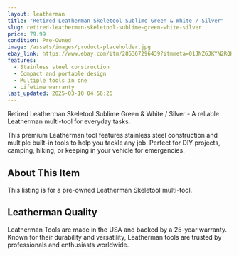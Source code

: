 ```yaml
---
layout: leatherman
title: "Retired Leatherman Skeletool Sublime Green & White / Silver"
slug: retired-leatherman-skeletool-sublime-green-white-silver
price: 79.99
condition: Pre-Owned
image: /assets/images/product-placeholder.jpg
ebay_link: https://www.ebay.com/itm/286367296439?itmmeta=01JNZ6JKYN2RQKHVKHVSNF9HHK&hash=item42acd22bb7:g:DlUAAOSwtztnwKQE&itmprp=enc%3AAQAKAAAAwFkggFvd1GGDu0w3yXCmi1esH58LC7LSUxrnDhTWmqkLZYEI9jqLMdzw%2FB1aj9r8xv4t6Skq%2FrZpXX7HYHAGDVtggkGuCJoC2lU4yJqlfCYUgjVRwtA3%2FEodD40otTXuMO52BXciPN4SGIzOXxsKd%2FNAAgbkfDrTn%2FBvQFACASYBjYdIwtUTIuh%2BGk%2BORA3UrunkgL2qS85gZFB6koX9yU9JRG%2FjwnhyT54vYUBnbAjOx1PHNXqUC8HiVdr4XrZRjw%3D%3D%7Ctkp%3ABk9SR7y_yuavZQ
features:
  - Stainless steel construction
  - Compact and portable design
  - Multiple tools in one
  - Lifetime warranty
last_updated: 2025-03-10 04:56:26
---
```


Retired Leatherman Skeletool Sublime Green & White / Silver - A reliable Leatherman multi-tool for everyday tasks.

This premium Leatherman tool features stainless steel construction and multiple built-in tools to help you tackle any job. Perfect for DIY projects, camping, hiking, or keeping in your vehicle for emergencies.

## About This Item

This listing is for a pre-owned Leatherman Skeletool multi-tool.

## Leatherman Quality

Leatherman Tools are made in the USA and backed by a 25-year warranty. Known for their durability and versatility, Leatherman tools are trusted by professionals and enthusiasts worldwide.

